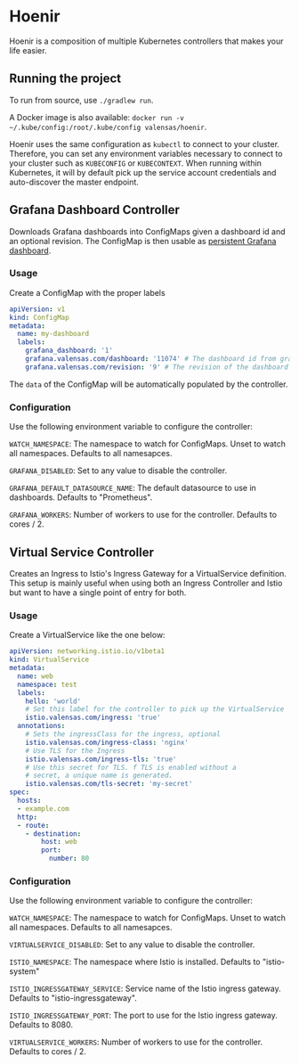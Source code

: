 # Hoenir

Hoenir is a composition of multiple Kubernetes controllers that makes your life easier.

## Running the project

To run from source, use `./gradlew run`.

A Docker image is also available: `docker run -v ~/.kube/config:/root/.kube/config valensas/hoenir`.

Hoenir uses the same configuration as `kubectl` to connect to your cluster. Therefore, you can set any environment
variables necessary to connect to your cluster such as `KUBECONFIG` or `KUBECONTEXT`. When running within Kubernetes,
it will by default pick up the service account credentials and auto-discover the master endpoint.


## Grafana Dashboard Controller

Downloads Grafana dashboards into ConfigMaps given a dashboard id and an optional revision.
The ConfigMap is then usable as [persistent Grafana dashboard](https://ranchermanager.docs.rancher.com/how-to-guides/advanced-user-guides/monitoring-alerting-guides/create-persistent-grafana-dashboard#docusaurus_skipToContent_fallback).

### Usage

Create a ConfigMap with the proper labels

```yaml
apiVersion: v1
kind: ConfigMap
metadata:
  name: my-dashboard
  labels:
    grafana_dashboard: '1'
    grafana.valensas.com/dashboard: '11074' # The dashboard id from grafana.com
    grafana.valensas.com/revision: '9' # The revision of the dashboard from grafana.com, optional
```

The `data` of the ConfigMap will be automatically populated by the controller.

### Configuration

Use the following environment variable to configure the controller:

`WATCH_NAMESPACE`: The namespace to watch for ConfigMaps. Unset to watch all namespaces. Defaults to all namesapces.

`GRAFANA_DISABLED`: Set to any value to disable the controller.

`GRAFANA_DEFAULT_DATASOURCE_NAME`: The default datasource to use in dashboards. Defaults to "Prometheus".

`GRAFANA_WORKERS`: Number of workers to use for the controller. Defaults to cores / 2.

## Virtual Service Controller

Creates an Ingress to Istio's Ingress Gateway for a VirtualService definition. This setup is mainly useful when
using both an Ingress Controller and Istio but want to have a single point of entry for both.

### Usage

Create a VirtualService like the one below:

```yaml
apiVersion: networking.istio.io/v1beta1
kind: VirtualService
metadata:
  name: web
  namespace: test
  labels:
    hello: 'world'
    # Set this label for the controller to pick up the VirtualService
    istio.valensas.com/ingress: 'true'
  annotations:
    # Sets the ingressClass for the ingress, optional
    istio.valensas.com/ingress-class: 'nginx'
    # Use TLS for the Ingress 
    istio.valensas.com/ingress-tls: 'true'
    # Use this secret for TLS. f TLS is enabled without a
    # secret, a unique name is generated.
    istio.valensas.com/tls-secret: 'my-secret'
spec:
  hosts:
  - example.com
  http:
  - route:
    - destination:
        host: web
        port:
          number: 80
```

### Configuration

Use the following environment variable to configure the controller:

`WATCH_NAMESPACE`: The namespace to watch for ConfigMaps. Unset to watch all namespaces. Defaults to all namesapces.

`VIRTUALSERVICE_DISABLED`: Set to any value to disable the controller.

`ISTIO_NAMESPACE`: The namespace where Istio is installed. Defaults to "istio-system"

`ISTIO_INGRESSGATEWAY_SERVICE`: Service name of the Istio ingress gateway. Defaults to "istio-ingressgateway".

`ISTIO_INGRESSGATEWAY_PORT`: The port to use for the Istio ingress gateway. Defaults to 8080.

`VIRTUALSERVICE_WORKERS`: Number of workers to use for the controller. Defaults to cores / 2.
